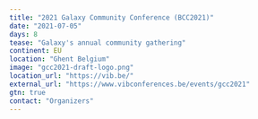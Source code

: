 ```yaml
---
title: "2021 Galaxy Community Conference (BCC2021)"
date: "2021-07-05"
days: 8
tease: "Galaxy's annual community gathering"
continent: EU
location: "Ghent Belgium"
image: "gcc2021-draft-logo.png"
location_url: "https://vib.be/"
external_url: "https://www.vibconferences.be/events/gcc2021"
gtn: true
contact: "Organizers"
---
```

